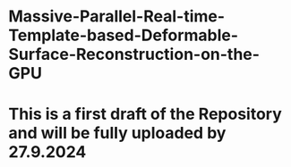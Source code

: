 # Massive-Parallel-Real-time-Template-based-Deformable-Surface-Reconstruction-on-the-GPU

# This is a first draft of the Repository and will be fully uploaded by 27.9.2024
